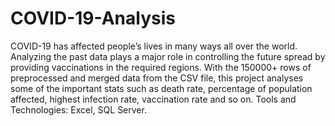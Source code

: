 # COVID-19-Analysis
COVID-19 has affected people’s lives in many ways all over the world. Analyzing the past data plays a major role in controlling the future spread by providing vaccinations in the required regions. With the 150000+ rows of preprocessed and merged data from the CSV file, this project analyses some of the important stats such as death rate, percentage of population affected, highest infection rate, vaccination rate and so on. Tools and Technologies: Excel, SQL Server.
